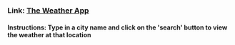 ### Link: [The Weather App](https://kateue-weather-app.netlify.app/) 

#### Instructions: Type in a city name and click on the 'search' button to view the weather at that location 
